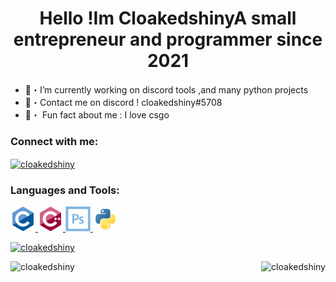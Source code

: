 <h1 align="center">Hello !Im CloakedshinyA small entrepreneur and programmer since 2021</h3> </h1>



- 🥣・I’m currently working on discord tools ,and many python projects
- 💌・Contact me on discord ! cloakedshiny#5708
- 🗿・ Fun fact about me : I love csgo

<h3 align="left">Connect with me:</h3>
<p align="left">
<a href="https://twitter.com/cloakedshiny" target="blank"><img align="center" src="https://raw.githubusercontent.com/rahuldkjain/github-profile-readme-generator/master/src/images/icons/Social/twitter.svg" alt="cloakedshiny" height="30" width="40" /></a>
</p>

<h3 align="left">Languages and Tools:</h3>
<p align="left"> <a href="https://www.cprogramming.com/" target="_blank" rel="noreferrer"> <img src="https://raw.githubusercontent.com/devicons/devicon/master/icons/c/c-original.svg" alt="c" width="40" height="40"/> </a> <a href="https://www.w3schools.com/cpp/" target="_blank" rel="noreferrer"> <img src="https://raw.githubusercontent.com/devicons/devicon/master/icons/cplusplus/cplusplus-original.svg" alt="cplusplus" width="40" height="40"/> </a> <a href="https://www.photoshop.com/en" target="_blank" rel="noreferrer"> <img src="https://raw.githubusercontent.com/devicons/devicon/master/icons/photoshop/photoshop-line.svg" alt="photoshop" width="40" height="40"/> </a> <a href="https://www.python.org" target="_blank" rel="noreferrer"> <img src="https://raw.githubusercontent.com/devicons/devicon/master/icons/python/python-original.svg" alt="python" width="40" height="40"/> </a> </p>

<p align="left"> <a href="https://twitter.com/cloakedshiny" target="blank"><img src="https://img.shields.io/twitter/follow/cloakedshiny?logo=twitter&style=for-the-badge" alt="cloakedshiny" /></a> </p>

<p><img align="left" src="https://github-readme-stats.vercel.app/api/top-langs?username=cloakedshiny&show_icons=true&locale=en&layout=compact" alt="cloakedshiny" /></p>
<p align="right"> <img src="https://komarev.com/ghpvc/?username=cloakedshiny&label=Profile%20views&color=0e75b6&style=flat" alt="cloakedshiny" /> </p>
